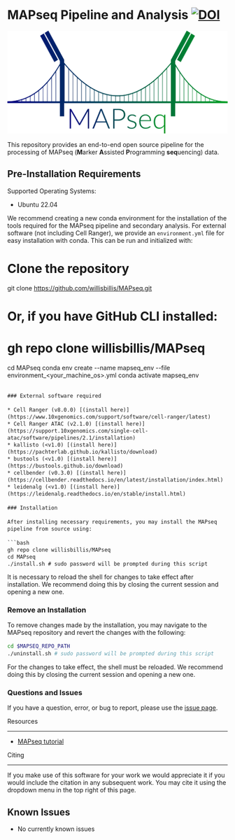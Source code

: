 # MAPseq Pipeline and Analysis [![DOI](https://zenodo.org/badge/741509600.svg)](https://zenodo.org/doi/10.5281/zenodo.10903736)

![logo](docs/logo.png)

This repository provides an end-to-end open source pipeline for the
processing of MAPseq (**M**arker **A**ssisted **P**rogramming **seq**uencing) data.

## Pre-Installation Requirements

Supported Operating Systems:
 - Ubuntu 22.04


We recommend creating a new conda environment for the installation of the tools required for the MAPseq pipeline and secondary analysis. For external software (not including Cell Ranger), we provide an `environment.yml` file for easy installation with conda. This can be run and initialized with:

# Clone the repository
git clone https://github.com/willisbillis/MAPseq.git
# Or, if you have GitHub CLI installed:
# gh repo clone willisbillis/MAPseq

cd MAPseq
conda env create --name mapseq_env --file environment_<your_machine_os>.yml
conda activate mapseq_env
```

### External software required

* Cell Ranger (v8.0.0) [(install here)](https://www.10xgenomics.com/support/software/cell-ranger/latest)
* Cell Ranger ATAC (v2.1.0) [(install here)](https://support.10xgenomics.com/single-cell-atac/software/pipelines/2.1/installation)
* kallisto (<v1.0) [(install here)](https://pachterlab.github.io/kallisto/download)
* bustools (<v1.0) [(install here)](https://bustools.github.io/download)
* cellbender (v0.3.0) [(install here)](https://cellbender.readthedocs.io/en/latest/installation/index.html)
* leidenalg (<v1.0) [(install here)](https://leidenalg.readthedocs.io/en/stable/install.html)

### Installation

After installing necessary requirements, you may install the MAPseq pipeline from source using:

```bash
gh repo clone willisbillis/MAPseq
cd MAPseq
./install.sh # sudo password will be prompted during this script
```

It is necessary to reload the shell for changes to take effect after installation. We recommend doing this by closing the current session and opening a new one.

### Remove an Installation

To remove changes made by the installation, you may navigate to the MAPseq repository and revert the changes with the following:

```bash
cd $MAPSEQ_REPO_PATH
./uninstall.sh # sudo password will be prompted during this script
```

For the changes to take effect, the shell must be reloaded. We recommend doing this by closing the current session and opening a new one.

### Questions and Issues

If you have a question, error, or bug to report, please use the [issue page](https://github.com/willisbillis/MAPseq/issues).

Resources

---------

* [MAPseq tutorial](docs/quickstart.md)

Citing

---------

If you make use of this software for your work we would appreciate it if you would include the citation in any subsequent work. You may cite it using the dropdown menu in the top right of this page.

Known Issues
------------
* No currently known issues
